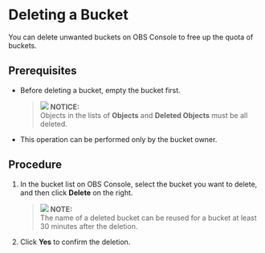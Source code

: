 # Deleting a Bucket<a name="obs_03_0310"></a>

You can delete unwanted buckets on OBS Console to free up the quota of buckets.

## Prerequisites<a name="s4ed9009b7ae14f4084be59ac0b5de339"></a>

-   Before deleting a bucket, empty the bucket first.

    >![](/images/icon-notice.gif) **NOTICE:**   
    >Objects in the lists of  **Objects**  and  **Deleted Objects**  must be all deleted.  

-   This operation can be performed only by the bucket owner.

## Procedure<a name="s111a257ede9d42e9b5c09ea4c90c2f8c"></a>

1.  In the bucket list on OBS Console, select the bucket you want to delete, and then click  **Delete**  on the right.

    >![](/images/icon-note.gif) **NOTE:**   
    >The name of a deleted bucket can be reused for a bucket at least 30 minutes after the deletion.  

2.  Click  **Yes**  to confirm the deletion.

